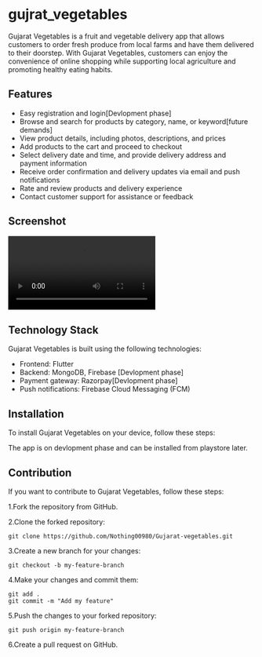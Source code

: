 # gujrat_vegetables

Gujarat Vegetables is a fruit and vegetable delivery app that allows customers to order fresh produce from local farms and have them delivered to their doorstep. With Gujarat Vegetables, customers can enjoy the convenience of online shopping while supporting local agriculture and promoting healthy eating habits.

## Features

* Easy registration and login[Devlopment phase]
* Browse and search for products by category, name, or keyword[future demands]
* View product details, including photos, descriptions, and prices
* Add products to the cart and proceed to checkout
* Select delivery date and time, and provide delivery address and payment information
* Receive order confirmation and delivery updates via email and push notifications
* Rate and review products and delivery experience
* Contact customer support for assistance or feedback

## Screenshot
![demo screenshot](https://github.com/Nothing00980/Gujarat-vegetables/blob/master/untitled.mp4)


## Technology Stack
Gujarat Vegetables is built using the following technologies:

* Frontend: Flutter
* Backend:  MongoDB, Firebase [Devlopment phase]
* Payment gateway: Razorpay[Devlopment phase]
* Push notifications: Firebase Cloud Messaging (FCM)

## Installation
To install Gujarat Vegetables on your device, follow these steps:

The app is on devlopment phase and can be installed from playstore later.


## Contribution
If you want to contribute to Gujarat Vegetables, follow these steps:

1.Fork the repository from GitHub.

2.Clone the forked repository:

``` 
git clone https://github.com/Nothing00980/Gujarat-vegetables.git 
```

3.Create a new branch for your changes:

``` 
git checkout -b my-feature-branch 
```

4.Make your changes and commit them:

``` 
git add .
git commit -m "Add my feature" 
```

5.Push the changes to your forked repository:


```
git push origin my-feature-branch 
```


6.Create a pull request on GitHub.



